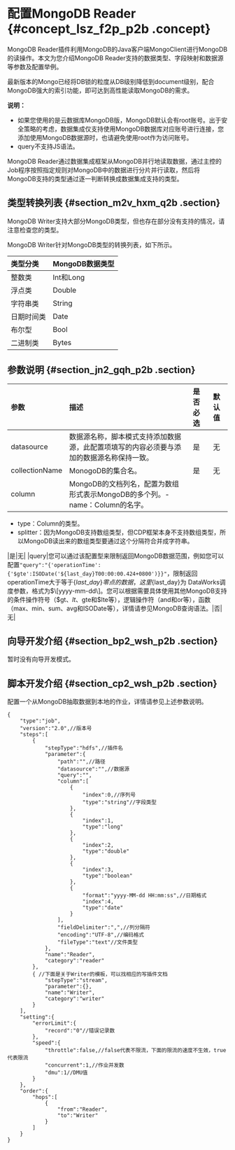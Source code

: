 # 配置MongoDB Reader {#concept_lsz_f2p_p2b .concept}

MongoDB Reader插件利用MongoDB的Java客户端MongoClient进行MongoDB的读操作。本文为您介绍MongoDB Reader支持的数据类型、字段映射和数据源等参数及配置举例。

最新版本的Mongo已经将DB锁的粒度从DB级别降低到document级别，配合MongoDB强大的索引功能，即可达到高性能读取MongoDB的需求。

**说明：** 

-   如果您使用的是云数据库MongoDB版，MongoDB默认会有root账号。出于安全策略的考虑，数据集成仅支持使用MongoDB数据库对应账号进行连接，您添加使用MongoDB数据源时，也请避免使用root作为访问账号。
-   query不支持JS语法。

MongoDB Reader通过数据集成框架从MongoDB并行地读取数据，通过主控的Job程序按照指定规则对MongoDB中的数据进行分片并行读取，然后将MongoDB支持的类型通过逐一判断转换成数据集成支持的类型。

## 类型转换列表 {#section_m2v_hxm_q2b .section}

MongoDB Writer支持大部分MongoDB类型，但也存在部分没有支持的情况，请注意检查您的类型。

MongoDB Writer针对MongoDB类型的转换列表，如下所示。

|类型分类|MongoDB数据类型|
|:---|:----------|
|整数类|Int和Long|
|浮点类|Double|
|字符串类|String|
|日期时间类|Date|
|布尔型|Bool|
|二进制类|Bytes|

## 参数说明 {#section_jn2_gqh_p2b .section}

|参数|描述|是否必选|默认值|
|:-|:-|:---|:--|
|datasource|数据源名称，脚本模式支持添加数据源，此配置项填写的内容必须要与添加的数据源名称保持一致。|是|无|
|collectionName|MonogoDB的集合名。|是|无|
|column|MongoDB的文档列名，配置为数组形式表示MongoDB的多个列。-   name：Column的名字。
-   type：Column的类型。
-   splitter：因为MongoDB支持数组类型，但CDP框架本身不支持数组类型，所以MongoDB读出来的数组类型要通过这个分隔符合并成字符串。

|是|无|
|query|您可以通过该配置型来限制返回MongoDB数据范围，例如您可以配置`"query":"{'operationTime':{'$gte':ISODate('${last_day}T00:00:00.424+0800')}}"`，限制返回operationTime大于等于$\{last\_day\}零点的数据，这里$\{last\_day\}为 DataWorks调度参数，格式为$\[yyyy-mm-dd\]。您可以根据需要具体使用其他MongoDB支持的条件操作符号（$gt、$lt、$gte和$lte等），逻辑操作符（and和or等），函数（max、min、sum、avg和ISODate等），详情请参见MongoDB查询语法。|否|无|

## 向导开发介绍 {#section_bp2_wsh_p2b .section}

暂时没有向导开发模式。

## 脚本开发介绍 {#section_cp2_wsh_p2b .section}

配置一个从MongoDB抽取数据到本地的作业，详情请参见上述参数说明。

```
{
    "type":"job",
    "version":"2.0",//版本号
    "steps":[
        {
            "stepType":"hdfs",//插件名
            "parameter":{
                "path":"",//路径
                "datasource":"",//数据源
                "query":"",
                "column":[
                    {
                        "index":0,//序列号
                        "type":"string"//字段类型
                    },
                    {
                        "index":1,
                        "type":"long"
                    },
                    {
                        "index":2,
                        "type":"double"
                    },
                    {
                        "index":3,
                        "type":"boolean"
                    },
                    {
                        "format":"yyyy-MM-dd HH:mm:ss",//日期格式
                        "index":4,
                        "type":"date"
                    }
                ],
                "fieldDelimiter":",",//列分隔符
                "encoding":"UTF-8",//编码格式
                "fileType":"text"//文件类型
            },
            "name":"Reader",
            "category":"reader"
        },
        { //下面是关于Writer的模板，可以找相应的写插件文档
            "stepType":"stream",
            "parameter":{},
            "name":"Writer",
            "category":"writer"
        }
    ],
    "setting":{
        "errorLimit":{
            "record":"0"//错误记录数
        },
        "speed":{
            "throttle":false,//false代表不限流，下面的限流的速度不生效，true代表限流
            "concurrent":1,//作业并发数
            "dmu":1//DMU值
        }
    },
    "order":{
        "hops":[
            {
                "from":"Reader",
                "to":"Writer"
            }
        ]
    }
}
```

